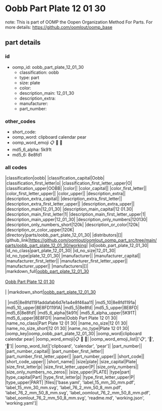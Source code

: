 # Oobb Part Plate 12 01 30  

note: This is part of OOMP the Oopen Organization Method For Parts. For more details: https://github.com/oomlout/oomp_base

##  part details





### id
* oomp_id: oobb_part_plate_12_01_30
  * classification: oobb
  * type: part
  * size: plate
  * color: 
  * description_main: 12_01_30
  * description_extra: 
  * manufacturer: 
  * part_number: 

### other_codes
* short_code: 
* oomp_word: clipboard calendar pear
* oomp_word_emoji :clipboard: :calendar: :pear:
* md5_6_alpha: 5k91t
* md5_6: 8e8fd1

### all codes 
|classification|oobb|
|classification_capital|Oobb|
|classification_first_letter|o|
|classification_first_letter_upper|O|
|classification_upper|OOBB|
|color||
|color_capital||
|color_first_letter||
|color_first_letter_upper||
|color_upper||
|description_extra||
|description_extra_capital||
|description_extra_first_letter||
|description_extra_first_letter_upper||
|description_extra_upper||
|description_main|12_01_30|
|description_main_capital|12 01.30|
|description_main_first_letter|1|
|description_main_first_letter_upper|1|
|description_main_upper|12_01_30|
|description_only_numbers|120130|
|description_only_numbers_short|120k|
|description_or_color|120k|
|description_or_color_upper|120K|
|directory|parts/oobb_part_plate_12_01_30|
|distributors|[]|
|github_link|https://github.com/oomlout/oomlout_oomp_part_src/tree/main/parts/oobb_part_plate_12_01_30/working|
|id|oobb_part_plate_12_01_30|
|id_no_class|part_plate_12_01_30|
|id_no_size|12_01_30|
|id_no_type|plate_12_01_30|
|manufacturer||
|manufacturer_capital||
|manufacturer_first_letter||
|manufacturer_first_letter_upper||
|manufacturer_upper||
|manufacturers|[]|
|markdown_full|[oobb_part_plate_12_01_30](https://github.com/oomlout/oomlout_oomp_part_src/tree/main/parts/oobb_part_plate_12_01_30/working)<br>[](https://github.com/oomlout/oomlout_oomp_part_src/tree/main/parts/oobb_part_plate_12_01_30/working)<br>[Oobb Part Plate 12 01 30](https://github.com/oomlout/oomlout_oomp_part_src/tree/main/parts/oobb_part_plate_12_01_30/working)<br><br>|
|markdown_short|[oobb_part_plate_12_01_30](https://github.com/oomlout/oomlout_oomp_part_src/tree/main/parts/oobb_part_plate_12_01_30/working)<br><br>|
|md5|8e8fd1191addafab6d7e1a4e8f46aa11|
|md5_10|8e8fd1191a|
|md5_10_upper|8E8FD1191A|
|md5_5|8e8fd|
|md5_5_upper|8E8FD|
|md5_6|8e8fd1|
|md5_6_alpha|5k91t|
|md5_6_alpha_upper|5K91T|
|md5_6_upper|8E8FD1|
|name|Oobb Part Plate 12 01 30|
|name_no_class|Part Plate 12 01 30|
|name_no_size|12 01 30|
|name_no_size_short|12 01 30|
|name_no_type|Plate 12 01 30|
|oomp_key|oomp_oobb_part_plate_12_01_30|
|oomp_word|clipboard calendar pear|
|oomp_word_emoji|:clipboard: :calendar: :pear:|
|oomp_word_emoji_list|[':clipboard:', ':calendar:', ':pear:']|
|oomp_word_list|['clipboard', 'calendar', 'pear']|
|part_number||
|part_number_capital||
|part_number_first_letter||
|part_number_first_letter_upper||
|part_number_upper||
|short_code||
|short_code_upper||
|short_name||
|size|plate|
|size_capital|Plate|
|size_first_letter|p|
|size_first_letter_upper|P|
|size_only_numbers||
|size_only_numbers_no_zeros||
|size_upper|PLATE|
|type|part|
|type_capital|Part|
|type_first_letter|p|
|type_first_letter_upper|P|
|type_upper|PART|
|files|['base.yaml', 'label_15_mm_30_mm.pdf', 'label_15_mm_30_mm.svg', 'label_76_2_mm_50_8_mm.pdf', 'label_76_2_mm_50_8_mm.svg', 'label_oomlout_76_2_mm_50_8_mm.pdf', 'label_oomlout_76_2_mm_50_8_mm.svg', 'readme.md', 'working.json', 'working.yaml']|
